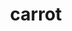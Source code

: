 ---
title: carrot
title_ru: Морковь сушеная
title_ua: Морква сушена

categorie: dried_vegetables
categorie_ru: Сушеные овощи
categorie_ua: Сушені овочі

title_text_ru: "Морковь относится к одним из самых популярных продуктов питания, которые люди употребляли в пищу."
title_text_ua: "Морква відноситься до одних з найбільш популярних продуктів харчування, які люди вживали в їжу."

layout: products
popular: "no"

description_ru: "<p>Морковь относится к одним из самых популярных продуктов питания, которые люди употребляли в пищу на протяжении всей истории человеческой цивилизации.</p><p>Продукт нашего производства не только весьма полезный, но и практичный продукт питания, который просто обязан быть под рукой у каждой современной хозяйки. В процессе сушки колечки нашей морковки приобретают форму цветочка, что «радует наш глаз» и очень привлекателен для деток, которые могут «похрустеть» в качестве здорового перекуса.</p>
<p>Сушеная морковь-незаменимый источник каротина, оказывает благоприятное воздействие на человеческий организм.</p>"
description_ua: "<p>Морква відноситься до одних з найбільш популярних продуктів харчування, які люди вживали в їжу протягом всієї історії людської цивілізації.</p>
<p>Продукт нашого виробництва не тільки дуже корисний, але і практичний продукт харчування, який просто зобов'язаний бути під рукою у кожної сучасної господині. У процесі сушіння колечка нашої морквини набувають форму квіточки, що «радує наше око» і дуже привабливий для діток, які можуть «похрумтіти» в якості здорового перекусу.</p>
<p>Сушена морква-незамінне джерело каротину, сприятливо діє на людський організм.</p>"
---